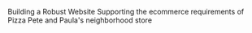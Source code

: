 Building a Robust Website
Supporting the ecommerce requirements of Pizza Pete and Paula's neighborhood store